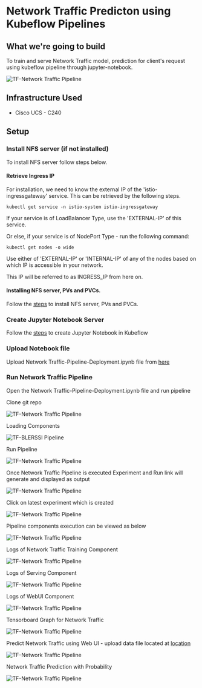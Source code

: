 # Network Traffic Predicton using Kubeflow Pipelines

## What we're going to build

To train and serve Network Traffic model, prediction for client's request using kubeflow pipeline through jupyter-notebook.

![TF-Network Traffic Pipeline](pictures/0-network-graph.PNG)

## Infrastructure Used

* Cisco UCS - C240


## Setup

### Install NFS server (if not installed)

To install NFS server follow steps below.

#### Retrieve Ingress IP


For installation, we need to know the external IP of the 'istio-ingressgateway' service. This can be retrieved by the following steps.

```
kubectl get service -n istio-system istio-ingressgateway
```

If your service is of LoadBalancer Type, use the 'EXTERNAL-IP' of this service.  

Or else, if your service is of NodePort Type - run the following command:  

```
kubectl get nodes -o wide
```

Use either of 'EXTERNAL-IP' or 'INTERNAL-IP' of any of the nodes based on which IP is accessible in your network.  

This IP will be referred to as INGRESS_IP from here on.

#### Installing NFS server, PVs and PVCs.

Follow the [steps](../../../ble-localization/onprem/install) to install NFS server, PVs and PVCs.



### Create Jupyter Notebook Server

Follow the [steps](../../../ble-localization/onprem/notebook#create--connect-to-jupyter-notebook-server)  to create Jupyter Notebook in Kubeflow

### Upload Notebook file

Upload Network Traffic-Pipeline-Deployment.ipynb file from [here](./Network-Pipeline-Deployment.ipynb)

### Run Network Traffic Pipeline

Open the Network Traffic-Pipeline-Deployment.ipynb file and run pipeline

Clone git repo

![TF-Network Traffic  Pipeline](pictures/1-git-clone.PNG)

Loading Components

![TF-BLERSSI Pipeline](pictures/2-load-compoents.PNG)

Run Pipeline

![TF-Network Traffic Pipeline](pictures/2-run-pipeline.PNG)

Once Network Traffic Pipeline is executed Experiment and Run link will generate and displayed as output

![TF-Network Traffic Pipeline](pictures/3-exp-link.PNG)

Click on latest experiment which is created

![TF-Network Traffic Pipeline](pictures/4-pipeline-created.PNG)

Pipeline components execution can be viewed as below

![TF-Network Traffic Pipeline](pictures/6-pipeline-completed.PNG)


Logs of Network Traffic Training Component

![TF-Network Traffic Pipeline](pictures/2-training.PNG)

Logs of Serving Component

![TF-Network Traffic Pipeline](pictures/3-serving.PNG)

Logs of WebUI Component

![TF-Network Traffic Pipeline](pictures/4-webui.PNG)

Tensorboard Graph for Network Traffic

![TF-Network Traffic Pipeline](pictures/5-tensorboard-graph.PNG)

Predict Network Traffic using Web UI - upload data file located at [location](./../data/Network_Test_Traffic.csv)

![TF-Network Traffic Pipeline](pictures/7-upload-file-1.PNG)

Network Traffic Prediction with Probability

![TF-Network Traffic Pipeline](pictures/8-show-table.PNG)
